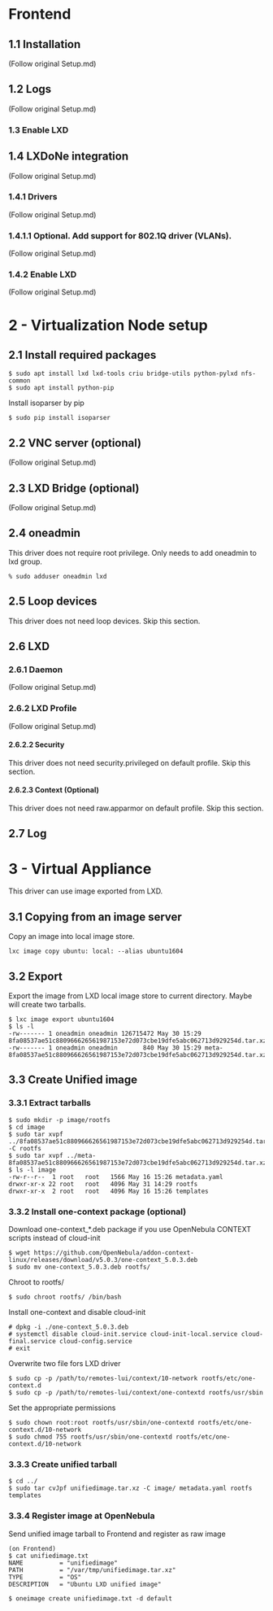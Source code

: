 # Frontend
## 1.1 Installation
(Follow original Setup.md)

## 1.2 Logs
(Follow original Setup.md)

### 1.3 Enable LXD

## 1.4 LXDoNe integration
(Follow original Setup.md)

### 1.4.1 Drivers
(Follow original Setup.md)

### 1.4.1.1 Optional. Add support for 802.1Q driver (VLANs).
(Follow original Setup.md)

### 1.4.2 Enable LXD
(Follow original Setup.md)

# 2 - Virtualization Node setup
## 2.1 Install required packages

```
$ sudo apt install lxd lxd-tools criu bridge-utils python-pylxd nfs-common
$ sudo apt install python-pip

```

Install isoparser by pip

```
$ sudo pip install isoparser
```

## 2.2 VNC server (optional)
(Follow original Setup.md)

## 2.3 LXD Bridge (optional)
(Follow original Setup.md)

## 2.4 oneadmin

This driver does not require root privilege. Only needs to add oneadmin to lxd group.

```
% sudo adduser oneadmin lxd
```

## 2.5 Loop devices
This driver does not need loop devices. Skip this section.

## 2.6 LXD
### 2.6.1 Daemon
(Follow original Setup.md)

### 2.6.2 LXD Profile
(Follow original Setup.md)

#### 2.6.2.2 Security
This driver does not need security.privileged on default profile. Skip this section.

#### 2.6.2.3 Context (Optional)
This driver does not need raw.apparmor on default profile. Skip this section.

## 2.7 Log

# 3 - Virtual Appliance
This driver can use image exported from LXD.

## 3.1 Copying from an image server
Copy an image into local image store.

```
lxc image copy ubuntu: local: --alias ubuntu1604
```

## 3.2 Export
Export the image from LXD local image store to current directory. Maybe will create two tarballs.

```
$ lxc image export ubuntu1604
$ ls -l
-rw------- 1 oneadmin oneadmin 126715472 May 30 15:29 8fa08537ae51c880966626561987153e72d073cbe19dfe5abc062713d929254d.tar.xz
-rw------- 1 oneadmin oneadmin       840 May 30 15:29 meta-8fa08537ae51c880966626561987153e72d073cbe19dfe5abc062713d929254d.tar.xz
```

## 3.3 Create Unified image

### 3.3.1 Extract tarballs
```
$ sudo mkdir -p image/rootfs
$ cd image
$ sudo tar xvpf ../8fa08537ae51c880966626561987153e72d073cbe19dfe5abc062713d929254d.tar.xz -C rootfs
$ sudo tar xvpf ../meta-8fa08537ae51c880966626561987153e72d073cbe19dfe5abc062713d929254d.tar.xz
$ ls -l image
-rw-r--r--  1 root   root   1566 May 16 15:26 metadata.yaml
drwxr-xr-x 22 root   root   4096 May 31 14:29 rootfs
drwxr-xr-x  2 root   root   4096 May 16 15:26 templates
```

### 3.3.2 Install one-context package (optional)
Download one-context_*.deb package if you use OpenNebula CONTEXT scripts instead of cloud-init
```
$ wget https://github.com/OpenNebula/addon-context-linux/releases/download/v5.0.3/one-context_5.0.3.deb
$ sudo mv one-context_5.0.3.deb rootfs/
```

Chroot to rootfs/
```
$ sudo chroot rootfs/ /bin/bash
```

Install one-context and disable cloud-init
```
# dpkg -i ./one-context_5.0.3.deb
# systemctl disable cloud-init.service cloud-init-local.service cloud-final.service cloud-config.service
# exit
```

Overwrite two file fors LXD driver
```
$ sudo cp -p /path/to/remotes-lui/context/10-network rootfs/etc/one-context.d
$ sudo cp -p /path/to/remotes-lui/context/one-contextd rootfs/usr/sbin
```
Set the appropriate permissions
```
$ sudo chown root:root rootfs/usr/sbin/one-contextd rootfs/etc/one-context.d/10-network
$ sudo chmod 755 rootfs/usr/sbin/one-contextd rootfs/etc/one-context.d/10-network
```

### 3.3.3 Create unified tarball
```
$ cd ../
$ sudo tar cvJpf unifiedimage.tar.xz -C image/ metadata.yaml rootfs templates
```

### 3.3.4 Register image at OpenNebula
Send unified image tarball to Frontend and register as raw image
```
(on Frontend)
$ cat unifiedimage.txt
NAME          = "unifiedimage"
PATH          = "/var/tmp/unifiedimage.tar.xz"
TYPE          = "OS"
DESCRIPTION   = "Ubuntu LXD unified image"

$ oneimage create unifiedimage.txt -d default
```
